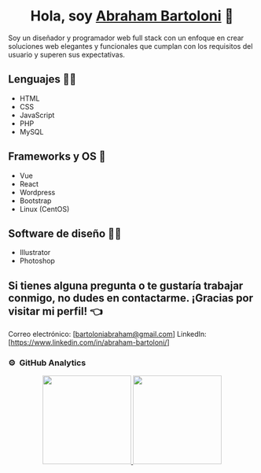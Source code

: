 <div align="center">
 <h1 align="center">Hola, soy <a href="https://www.linkedin.com/in/abraham-bartoloni/" target="blank">Abraham Bartoloni</a> 👋</h1>
</div>
Soy un diseñador y programador web full stack con un enfoque en crear soluciones web elegantes y funcionales que cumplan con los requisitos del usuario y superen sus expectativas.
          
## Lenguajes :man_technologist: 
- HTML
- CSS
- JavaScript
- PHP
- MySQL

 ## Frameworks y OS :mechanical_arm:
- Vue
- React
- Wordpress
- Bootstrap
- Linux (CentOS)

## Software de diseño 	:artist:
- Illustrator
- Photoshop

## Si tienes alguna pregunta o te gustaría trabajar conmigo, no dudes en contactarme. ¡Gracias por visitar mi perfil! :point_left:
Correo electrónico: [bartoloniabraham@gmail.com]
LinkedIn: [https://www.linkedin.com/in/abraham-bartoloni/]           

### ⚙️ &nbsp;GitHub Analytics

<p align="center">
<a href="https://github.com/Bartoloni00">
  <img height="180em" src="https://github-readme-stats-eight-theta.vercel.app/api?username=Bartoloni00&show_icons=true&theme=algolia&include_all_commits=true&count_private=true"/>
  <img height="180em" src="https://github-readme-stats-eight-theta.vercel.app/api/top-langs/?username=Bartoloni00&layout=compact&langs_count=8&theme=algolia"/>
</a>
</p>
<!--
**Bartoloni00/Bartoloni00** is a ✨ _special_ ✨ repository because its `README.md` (this file) appears on your GitHub profile.

Here are some ideas to get you started:

- 🔭 I’m currently working on ...
- 🌱 I’m currently learning ...
- 👯 I’m looking to collaborate on ...
- 🤔 I’m looking for help with ...
- 💬 Ask me about ...
- 📫 How to reach me: ...
- 😄 Pronouns: ...
- ⚡ Fun fact: ...
-->
